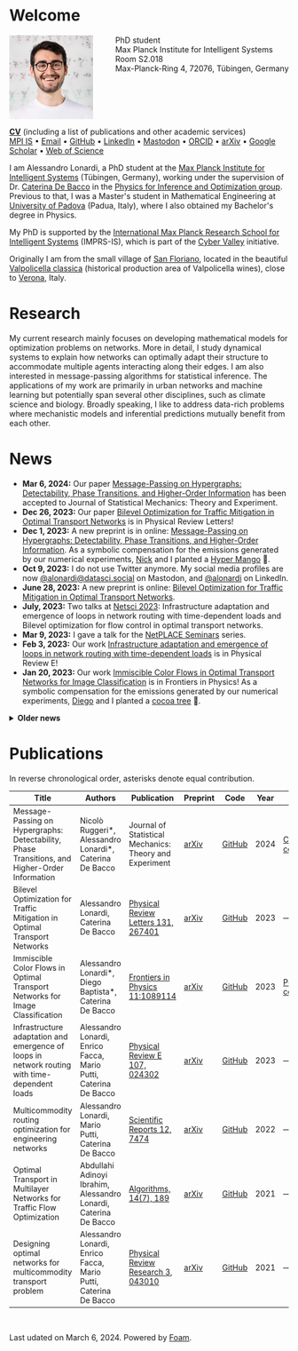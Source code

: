 # Welcome

<img style="float: left;" src="./files/alessandro.jpg" alt="profile" width="30%"/>
<div style="float: right">
PhD student<br/>
Max Planck Institute for Intelligent Systems<br/>
Room S2.018<br/>
Max-Planck-Ring 4, 72076, Tübingen, Germany
</div>
<div style="clear: both;"></div> <!-- Add this line to clear the floating elements -->

<a href="../files/CV_ACTIVITIES_PUBLICATIONS.pdf" download><b>CV</b></a> (including a list of publications and other academic services) <br/>
[MPI IS](https://is.mpg.de/person/alonardi) • 
[Email](mailto:alessandro.lonardi@tuebingen.mpg.de) • 
[GitHub](https://github.com/aleable) • 
[LinkedIn](https://www.linkedin.com/in/alonardi/) • 
[Mastodon](https://datasci.social/@alonardi) • 
[ORCID](https://orcid.org/0000-0003-4866-8088) • 
[arXiv](https://arxiv.org/search/?query=Alessandro+Lonardi&searchtype=author&abstracts=show&order=-announced_date_first&size=50) • 
[Google Scholar](https://scholar.google.com/citations?user=KPLxOj0AAAAJ&hl=en&oi=ao) • 
[Web of Science](https://www.webofscience.com/wos/author/record/GYA-1831-2022)

I am Alessandro Lonardi, a PhD student at the <a href="https://is.mpg.de/">Max Planck Institute for Intelligent Systems</a> (Tübingen, Germany), working under the supervision of Dr. <a href="https://cdebacco.com/">Caterina De Bacco</a> in the <a href="https://is.mpg.de/employees?_=1598796063852&action=index&controller=employees&departments=pio&query=&utf8=\%E2\%9C\%93">Physics for Inference and Optimization group</a>. Previous to that, I was a Master's student in Mathematical Engineering at <a href="https://www.unipd.it/en/">University of Padova</a> (Padua, Italy), where I also obtained my Bachelor's degree in Physics.<br/>

My PhD is supported by the <a href="https://imprs.is.mpg.de">International Max Planck Research School for Intelligent Systems</a> (IMPRS-IS), which is part of the <a href="https://cyber-valley.de/en">Cyber Valley</a> initiative.

Originally I am from the small village of <a href="https://goo.gl/maps/LnPtj2FqxjT1W1pg6">San Floriano</a>, located in the beautiful <a href="https://it.wikipedia.org/wiki/Valpolicella_classica">Valpolicella classica</a> (historical production area of Valpolicella wines), close to <a href="https://en.wikipedia.org/wiki/Verona">Verona</a>, Italy.

<h1>Research</h1>

My current research mainly focuses on developing mathematical models for optimization problems on networks. More in detail, I study dynamical systems to explain how networks can optimally adapt their structure to accommodate multiple agents interacting along their edges. I am also interested in message-passing algorithms for statistical inference. The applications of my work are primarily in urban networks and machine learning but potentially span several other disciplines, such as climate science and biology. Broadly speaking, I like to address data-rich problems where mechanistic models and inferential predictions mutually benefit from each other.

<h1>News</h1>

* <b>Mar 6, 2024:</b> Our paper  <a href="https://arxiv.org/abs/2312.00708">Message-Passing on Hypergraphs: Detectability, Phase Transitions, and Higher-Order Information</a> has been accepted to Journal of Statistical Mechanics: Theory and Experiment.
* <b>Dec 26, 2023:</b> Our paper <a href="https://journals.aps.org/prl/abstract/10.1103/PhysRevLett.131.267401">Bilevel Optimization for Traffic Mitigation in Optimal Transport Networks</a> is in Physical Review Letters!
* <b>Dec 1, 2023:</b> A new preprint is in online: <a href="https://arxiv.org/abs/2312.00708">Message-Passing on Hypergraphs: Detectability, Phase Transitions, and Higher-Order Information</a>. As a symbolic compensation for the emissions generated by our numerical experiments, <a href="https://nickruggeri.github.io/">Nick</a> and I planted a <a href="https://www.treedom.net/en/user/nicolo-ruggeri-7568/trees/ZMG-8DNK">Hyper Mango</a> 🥭.
* <b>Oct 9, 2023:</b> I do not use Twitter anymore. My social media profiles are now <a href="https://datasci.social/@alonardi">@alonardi@datasci.social</a> on Mastodon, and <a href="https://www.linkedin.com/in/alonardi/">@alonardi</a> on LinkedIn.
* <b>June 28, 2023:</b> A new preprint is online: <a href="https://arxiv.org/abs/2306.16246">Bilevel Optimization for Traffic Mitigation in Optimal Transport Networks</a>.
* <b>July, 2023:</b> Two talks at <a href="https://netsci2023.wixsite.com/netsci2023">Netsci 2023</a>: Infrastructure adaptation and emergence of loops in network routing with time-dependent loads and Bilevel optimization for flow control in optimal transport networks.
* <b>Mar 9, 2023:</b> I gave a talk for the <a href="https://sites.google.com/view/netplace/home-page">NetPLACE Seminars</a> series.
* <b>Feb 3, 2023:</b> Our work <a href="https://journals.aps.org/pre/abstract/10.1103/PhysRevE.107.024302">Infrastructure adaptation and emergence of loops in network routing with time-dependent loads</a> is in Physical Review E!
* <b>Jan 20, 2023:</b> Our work <a href="https://www.frontiersin.org/articles/10.3389/fphy.2023.1089114/abstract">Immiscible Color Flows in Optimal Transport Networks for Image Classification</a> is in Frontiers in Physics! As a symbolic compensation for the emissions generated by our numerical experiments, <a href="https://diegoabt.github.io/">Diego</a> and I planted a <a href="https://www.treedom.net/en/page/register?id=49Z-KEWX">cocoa tree</a> 🌿.
<details>
  <summary><b>Older news</b></summary>
<ul>

<br/><li><b>May 6, 2022:</b> Our work <a href="https://www.nature.com/articles/s41598-022-11348-9">Multicommodity routing optimization for engineering networks</a> is in Scientific Reports!</li>
<li><b>May 4, 2022:</b> A new preprint is online: Immiscible Color Flows in Optimal Transport Networks for Image Classification.</li>
<li><b>Dec 21, 2021:</b> A new preprint is online: Infrastructure adaptation and emergence of loops in network routing with time-dependent loads.</li>
<li><b>Oct 13, 2021 - Feb 11, 2022:</b> I am a teaching assistant for the course of <a href="https://github.com/APMLA-2021/APMLA-WS_21-22_material">Advanced Probabilistic Machine Learning and Applications (2022)</a>, at <a href="https://uni-tuebingen.de/universitaet/">University of Tübingen</a>.</li>
<li><b>Oct 4, 2021:</b> Our work <a href="https://journals.aps.org/prresearch/abstract/10.1103/PhysRevResearch.3.043010">Designing optimal networks for multicommodity transport problem</a> is in Physical Review Research!</li>
<li><b>July 14, 2021:</b> Our work <a href="https://www.mdpi.com/1999-4893/14/7/189">Optimal Transport in Multilayer Networks for Traffic Flow Optimization</a> has just been published.</li>
<li><b>Apr 19, 2021 - July 31, 2021:</b> I was a teaching assistant for the course of Advanced Probabilistic Machine Learning and Applications (2021), at <a href="https://uni-tuebingen.de/universitaet/">University of Tübingen</a>.</li>
<li><b>Feb 12, 2021:</b> I joined the <a href="https://imprs.is.mpg.de">International Max Planck Research School for Intelligent Systems</a>!</li>
</ul>
</details>

<h1>Publications</h1>

In reverse chronological order, asterisks denote equal contribution.

| Title | Authors | Publication | Preprint | Code | Year | Misc | Type |
|---|---|---|---|---|---|---|---|
| Message-Passing on Hypergraphs: Detectability, Phase Transitions, and Higher-Order Information | Nicolò Ruggeri*, Alessandro Lonardi*, Caterina De Bacco | Journal of Statistical Mechanics: Theory and Experiment | [arXiv](https://arxiv.org/abs/2312.00708) | [GitHub](https://github.com/nickruggeri/hypergraph-message-passing) | 2024 | [CO₂ compensation](https://www.treedom.net/en/user/nicolo-ruggeri-7568/trees/ZMG-8DNK) | Journal Paper |
| Bilevel Optimization for Traffic Mitigation in Optimal Transport Networks | Alessandro Lonardi, Caterina De Bacco | [Physical Review Letters 131, 267401](https://journals.aps.org/prl/abstract/10.1103/PhysRevLett.131.267401) | [arXiv](https://arxiv.org/abs/2306.16246) | [GitHub](https://github.com/aleable/BROT) | 2023 | — | Journal Paper |
| Immiscible Color Flows in Optimal Transport Networks for Image Classification | Alessandro Lonardi*, Diego Baptista*, Caterina De Bacco | [Frontiers in Physics 11:1089114](https://www.frontiersin.org/articles/10.3389/fphy.2023.1089114/abstract) | [arXiv](https://arxiv.org/abs/2205.02938) | [GitHub](https://github.com/aleable/MODI) | 2023 | [Poster](https://github.com/aleable/MODI/blob/main/misc/POSTER_MODI.pdf), [CO₂ compensation](https://www.treedom.net/en/page/register?id=49Z-KEWX) | Journal Paper |
| Infrastructure adaptation and emergence of loops in network routing with time-dependent loads | Alessandro Lonardi, Enrico Facca, Mario Putti, Caterina De Bacco | [Physical Review E 107, 024302](https://journals.aps.org/pre/abstract/10.1103/PhysRevE.107.024302) | [arXiv](https://arxiv.org/abs/2112.10620) | [GitHub](https://github.com/aleable/N-STARK) | 2023 | — | Journal Paper |
| Multicommodity routing optimization for engineering networks | Alessandro Lonardi, Mario Putti, Caterina De Bacco | [Scientific Reports 12, 7474](https://www.nature.com/articles/s41598-022-11348-9) | [arXiv](https://arxiv.org/abs/2110.06171) | [GitHub](https://github.com/aleable/McOpt) | 2022 | — | Journal Paper |
| Optimal Transport in Multilayer Networks for Traffic Flow Optimization | Abdullahi Adinoyi Ibrahim, Alessandro Lonardi, Caterina De Bacco | [Algorithms, 14(7), 189](https://www.mdpi.com/1999-4893/14/7/189) | [arXiv](https://arxiv.org/abs/2106.07202) | [GitHub](https://github.com/cdebacco/MultiOT) | 2021 | — | Journal Paper |
| Designing optimal networks for multicommodity transport problem | Alessandro Lonardi, Enrico Facca, Mario Putti, Caterina De Bacco | [Physical Review Research 3, 043010](https://link.aps.org/doi/10.1103/PhysRevResearch.3.043010) | [arXiv](https://arxiv.org/abs/2010.14377) | [GitHub](https://github.com/aleable/McOpt) | 2021 | — | Journal Paper |
<br/>

<p>
<script src="https://climateclock.world/widget-v2.js" async></script>
<climate-clock/>
</p>

Last udated on March 6, 2024.
Powered by [Foam](https://github.com/foambubble).